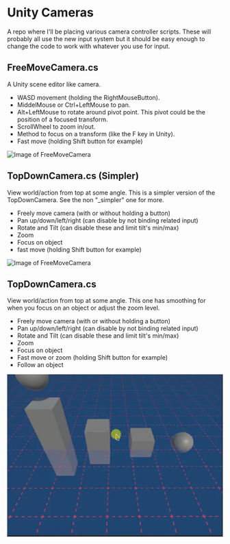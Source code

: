 # Unity Cameras

A repo where I'll be placing various camera controller scripts. These will probably all use the new input system but it should be easy enough to change the code to work with whatever you use for input.

## FreeMoveCamera.cs 

A Unity scene editor like camera. 

* WASD movement (holding the RightMouseButton).
* MiddelMouse or Ctrl+LeftMouse to pan.
* Alt+LeftMouse to rotate around pivot point. This pivot could be the position of a focused transform.
* ScrollWheel to zoom in/out.
* Method to focus on a transform (like the F key in Unity).
* Fast move (holding Shift button for example)

![Image of FreeMoveCamera](/Images/FreeMoveCam.webp)

## TopDownCamera.cs (Simpler)

View world/action from top at some angle. This is a simpler version of the TopDownCamera. See the non "_simpler" one for more.

* Freely move camera (with or without holding a button)
* Pan up/down/left/right (can disable by not binding related input)
* Rotate and Tilt (can disable these and limit tilt's min/max)
* Zoom
* Focus on object
* fast move (holding Shift button for example)

![Image of FreeMoveCamera](/Images/TopDownCam.webp)

## TopDownCamera.cs

View world/action from top at some angle. This one has smoothing for when you focus on an object or adjust the zoom level.

* Freely move camera (with or without holding a button)
* Pan up/down/left/right (can disable by not binding related input)
* Rotate and Tilt (can disable these and limit tilt's min/max)
* Zoom
* Focus on object
* Fast move or zoom (holding Shift button for example)
* Follow an object

![Image of FreeMoveCamera](/Images/TopDownCam2.webp)



